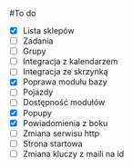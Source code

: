#To do

- [x] Lista sklepów
- [ ] Zadania 
- [ ] Grupy
- [ ] Integracja z kalendarzem
- [ ] Integracja ze skrzynką
- [x] Poprawa modułu bazy
- [ ] Pojazdy
- [ ] Dostępność modułów
- [x] Popupy
- [x] Powiadomienia z boku
- [ ] Zmiana serwisu http
- [ ] Strona startowa
- [ ] Zmiana kluczy z maili na id
